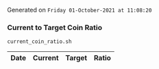 Generated on `Friday 01-October-2021 at 11:08:20`

### Current to Target Coin Ratio
`current_coin_ratio.sh`

Date|Current|Target|Ratio
---|---|---|---
